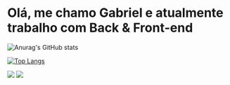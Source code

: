 # Olá, me chamo Gabriel e atualmente trabalho com Back & Front-end
![Anurag's GitHub stats](https://github-readme-stats.vercel.app/api?username=Usuario73&show_icons=true&theme=merko)

[![Top Langs](https://github-readme-stats.vercel.app/api/top-langs/?username=Usuario73&theme=merko)](https://github.com/anuraghazra/github-readme-stats)
<html>
<body>
  <a href="https://www.linkedin.com/in/gabriel-araujo-42b750263/" target=_"blank"> <img src="https://img.shields.io/badge/LinkedIn-0077B5?style=for-the-badge&logo=linkedin&logoColor=white"></a>
   <a href="https://www.instagram.com/invites/contact/?i=1t18ank8talw8&utm_content=7n9r2vu" target=_"blank"> <img src="https://img.shields.io/badge/Instagram-E4405F?style=for-the-badge&logo=instagram&logoColor=white"></a>

</body>
</html
